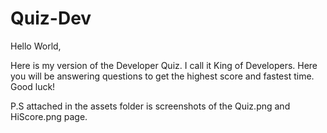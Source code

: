 # Quiz-Dev

Hello World,

Here is my version of the Developer Quiz. I call it King of Developers. Here you will be answering questions to get the highest score and fastest time. Good luck!

P.S attached in the assets folder is screenshots of the Quiz.png and HiScore.png page.